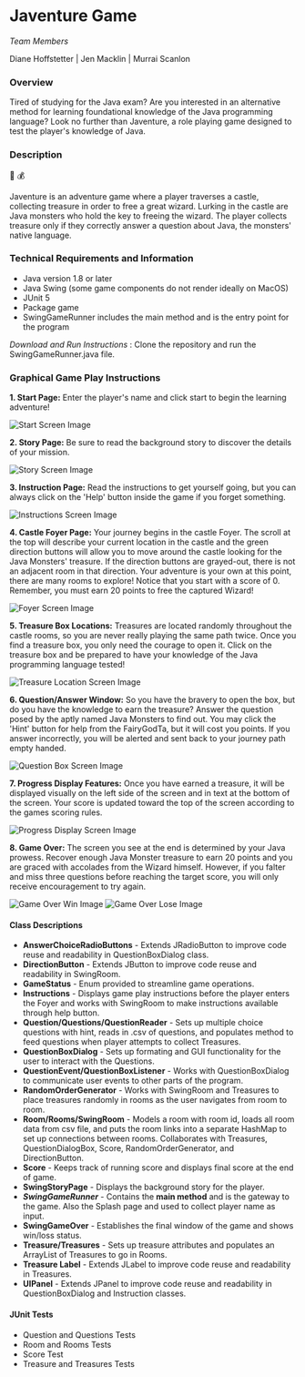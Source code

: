 # Javenture Game

*Team Members*

Diane Hoffstetter | Jen Macklin | Murrai Scanlon

### Overview

Tired of studying for the Java exam? Are you interested in an alternative method for learning foundational knowledge of the Java programming language? Look no further than Javenture, a role playing game designed to test the player's knowledge of Java. 

### Description
:european_castle:  :moneybag:  

Javenture is an adventure game where a player traverses a castle, collecting treasure in order to free a great wizard. Lurking in the castle are Java monsters who hold the key to freeing the wizard. The player collects treasure only if they correctly answer a question about Java, the monsters' native language. 

### Technical Requirements and Information

* Java version 1.8 or later
* Java Swing (some game components do not render ideally on MacOS)
* JUnit 5
* Package game
* SwingGameRunner includes the main method and is the entry point for the program

*Download and Run Instructions* : Clone the repository and run the SwingGameRunner.java file.


### Graphical Game Play Instructions



**1. Start Page:** Enter the player's name and click start to begin the learning adventure!

![Start Screen Image](images/screenstart.png)

**2. Story Page:** Be sure to read the background story to discover the details of your mission.

![Story Screen Image](images/screenstory.png)

**3. Instruction Page:** Read the instructions to get yourself going, but you can always click on the 'Help' button inside the game if you forget something.

![Instructions Screen Image](images/screeninstructions.png)

**4. Castle Foyer Page:**  Your journey begins in the castle Foyer. The scroll at the top will describe your current location in the castle and the green direction buttons will allow you to move around the castle looking for the Java Monsters' treasure. If the direction buttons are grayed-out, there is not an adjacent room in that direction. Your adventure is your own at this point, there are many rooms to explore! Notice that you start with a score of 0. Remember, you must earn 20 points to free the captured Wizard!

![Foyer Screen Image](images/screenfoyer.png)

**5. Treasure Box Locations:** Treasures are located randomly throughout the castle rooms, so you are never really playing the same path twice. Once you find a treasure box, you only need the courage to open it. Click on the treasure box and be prepared to have your knowledge of the Java programming language tested!

![Treasure Location Screen Image](images/screetreasurebox.png)

**6. Question/Answer Window:** So you have the bravery to open the box, but do you have the knowledge to earn the treasure? Answer the question posed by the aptly named Java Monsters to find out. You may click the 'Hint' button for help from the FairyGodTa, but it will cost you points. If you answer incorrectly, you will be alerted and sent back to your journey path empty handed.

![Question Box Screen Image](images/screenquestion.png)

**7. Progress Display Features:** Once you have earned a treasure, it will be displayed visually on the left side of the screen and in text at the bottom of the screen. Your score is updated toward the top of the screen according to the games scoring rules.

![Progress Display Screen Image](images/screenprogressdisplay.png)

**8. Game Over:** 
The screen you see at the end is determined by your Java prowess. Recover enough Java Monster treasure to earn 20 points and you are graced with accolades from the Wizard himself. However, if you falter and miss three questions before reaching the target score, you will only receive encouragement to try again.

![Game Over Win Image](images/screenwin.png)
 ![Game Over Lose Image](images/screenlose.png)




#### Class Descriptions


* **AnswerChoiceRadioButtons** - Extends JRadioButton to improve code reuse and readability in QuestionBoxDialog class.
* **DirectionButton** - Extends JButton to improve code reuse and readability in SwingRoom.
* **GameStatus** - Enum provided to streamline game operations.
* **Instructions** - Displays game play instructions before the player enters the Foyer and works with SwingRoom to make instructions available through help button. 
* **Question/Questions/QuestionReader** - Sets up multiple choice questions with hint, reads in .csv of questions, and populates method to feed questions when player attempts to collect Treasures. 
* **QuestionBoxDialog** - Sets up formating and GUI functionality for the user to interact with the Questions.
* **QuestionEvent/QuestionBoxListener** - Works with QuestionBoxDialog to communicate user events to other parts of the program.
* **RandomOrderGenerator** - Works with SwingRoom and Treasures to place treasures randomly in rooms as the user navigates from room to room.
* **Room/Rooms/SwingRoom** - Models a room with room id, loads all room data from csv file, and puts the room links into a separate HashMap to set up connections between rooms. Collaborates with Treasures, QuestionDialogBox, Score, RandomOrderGenerator, and DirectionButton.
* **Score** - Keeps track of running score and displays final score at the end of game.
* **SwingStoryPage** - Displays the background story for the player.
* **_SwingGameRunner_** - Contains the **main method** and is the gateway to the game. Also the Splash page and used to collect player name as input.
* **SwingGameOver** - Establishes the final window of the game and shows win/loss status.
* **Treasure/Treasures** - Sets up treasure attributes and populates an ArrayList of Treasures to go in Rooms.
* **Treasure Label** - Extends JLabel to improve code reuse and readability in Treasures.
* **UIPanel** - Extends JPanel to improve code reuse and readability in QuestionBoxDialog and Instruction classes.



#### JUnit Tests

* Question and Questions Tests
* Room and Rooms Tests
* Score Test
* Treasure and Treasures Tests



